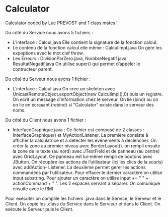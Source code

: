 # Calculator

Calculator coded by Luc PREVOST and 1 class mates !

Du côté du Service nous avons 5 fichiers :
- L’interface : Calcul.java
Elle contient la signature de la fonction calcul.
- Le contenu de la fonction calcul elle même : CalculImpl.java
On gère les expeptions avec le mot clef throw.
- Les Erreurs : DivisionParZero.java, NombreNegatif.java, ResultatNegatif.java
On utilise super() qui permet d’appeler le contructeur parent.

Du côté du Serveur nous avons 1 fichier :
- L’interface : Calcul.java
On cree un skeleton avec UnicastRemoteObject.exportObject(new CalculImpl(),0) puis un registre.
On ecrit un message d’information chez le serveur.
On lie (bind) ou on on lie en écrasant (rebind) si "Calculator" existe dans le
serveur des noms.

Du côté du Client nous avons 1 fichier :
- InterfaceGraphique.java :
Ce fichier est composé de 2 classes : InterfaceGraphique() et MyActionListener.
La première consiste à afficher la calculatrice et à détecter les événements à
déclencher.
On créer la zone au premier niveau avec BorderLayout().
on rempli ensuite la zone de le texte (au nord) avec JTextField et de panneau
(au centre) avec GridLayout.
Ce panneau est lui-même rempli de boutons avec JButton.
On récupère les actions de l’utilisateur (ici les clics de la souris) avec addAction-
Listener. La deuxième permet gerer les actions commandées par l’utilisateur.
Pour effacer le dernier caractère on utilise input.substring.
Pour ajouter un caractère on utilise input += " " + actionCommand + " ".
Les 2 espaces servant à séparer.
On comunique ensuite avec le RMI

Pour exécuter on complile les fichiers .java dans le Service, le Serveur et le Client.
On copie les .class du Service dans le Servieur et dans le Client.
On exécute le Serveur puis le Client.
